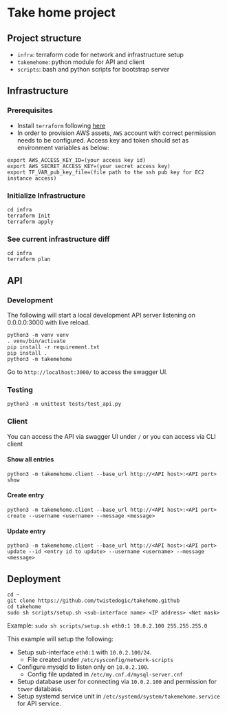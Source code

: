 # Take home project

## Project structure

* `infra`: terraform code for network and infrastructure setup
* `takemehome`: python module for API and client
* `scripts`: bash and python scripts for bootstrap server

## Infrastructure

### Prerequisites

* Install `terraform` following [here](https://developer.hashicorp.com/terraform/downloads)
* In order to provision AWS assets, `AWS` account with correct permission needs to
be configured. Access key and token should set as environment variables as below:

````
export AWS_ACCESS_KEY_ID=(your access key id)
export AWS_SECRET_ACCESS_KEY=(your secret access key)
export TF_VAR_pub_key_file=(file path to the ssh pub key for EC2 instance access)
````
### Initialize Infrastructure

```
cd infra
terraform Init 
terraform apply
```

### See current infrastructure diff

```
cd infra
terraform plan
```
## API

### Development

The following will start a local development API server listening on 0.0.0.0:3000 with live reload.

```
python3 -m venv venv
. venv/bin/activate
pip install -r requirement.txt
pip install .
python3 -m takemehome
```

Go to `http://localhost:3000/` to access the swagger UI.

### Testing

`python3 -m unittest tests/test_api.py`

### Client

You can access the API via swagger UI under `/` or you can access via CLI client

#### Show all entries
`python3 -m takemehome.client --base_url http://<API host>:<API port> show`

#### Create entry
`python3 -m takemehome.client --base_url http://<API host>:<API port> create --username <username> --message <message>`

#### Update entry
`python3 -m takemehome.client --base_url http://<API host>:<API port> update --id <entry id to update> --username <username> --message <message>`

## Deployment

```
cd ~
git clone https://github.com/twistedogic/takehome.github
cd takehome
sudo sh scripts/setup.sh <sub-interface name> <IP address> <Net mask>
```

Example:
`sudo sh scripts/setup.sh eth0:1 10.0.2.100 255.255.255.0`

This example will setup the following:
* Setup sub-interface `eth0:1` with `10.0.2.100/24`.
    * File created under `/etc/sysconfig/network-scripts`
* Configure mysqld to listen only on `10.0.2.100`.
    * Config file updated in `/etc/my.cnf.d/mysql-server.cnf`
* Setup database user for connecting via `10.0.2.100` and permission for `tower` database.
* Setup systemd service unit in `/etc/systemd/system/takemehome.service` for API service.


